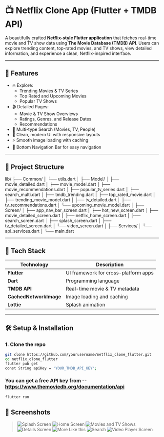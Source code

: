 # 📺 Netflix Clone App (Flutter + TMDB API)

A beautifully crafted **Netflix-style Flutter application** that fetches real-time movie and TV show data using **The Movie Database (TMDB) API**. Users can explore trending content, top-rated movies, and TV shows, view detailed information, and experience a clean, Netflix-inspired interface.

---

## 🚀 Features

- 🔥 Explore:
  - Trending Movies & TV Series
  - Top Rated and Upcoming Movies
  - Popular TV Shows
- 🎬 Detailed Pages:
  - Movie & TV Show Overviews
  - Ratings, Genres, and Release Dates
  - Recommendations
- 🔎 Multi-type Search (Movies, TV, People)
- 📱 Clean, modern UI with responsive layouts
- ⚡ Smooth image loading with caching
- 🧭 Bottom Navigation Bar for easy navigation

---

## 📂 Project Structure

lib/
├── Common/
│ └── utils.dart
│
├── Model/
│ ├── movie_detailed.dart
│ ├── movie_model.dart
│ ├── movie_recommendations.dart
│ ├── popular_tv_series.dart
│ ├── search_multi.dart
│ ├── tmdb_trending.dart
│ ├── top_rated_movie.dart
│ ├── trending_movie_model.dart
│ ├── tv_detailed.dart
│ ├── tv_recommendations.dart
│ └── upcoming_movie_model.dart
│
├── Screen/
│ ├── app_nav_bar_screen.dart
│ ├── hot_new_screen.dart
│ ├── movie_detailed_screen.dart
│ ├── netflix_home_screen.dart
│ ├── search_screen.dart
│ ├── splash_screen.dart
│ ├── tv_detailed_screen.dart
│ └── video_screen.dart
│
├── Services/
│ └── api_services.dart
│
└── main.dart


---

## 🧰 Tech Stack

| Technology         | Description                           |
|--------------------|---------------------------------------|
| **Flutter**        | UI framework for cross-platform apps  |
| **Dart**           | Programming language                  |
| **TMDB API**       | Real-time movie & TV metadata         |
| **CachedNetworkImage** | Image loading and caching         |
| **Lottie**         | Splash animation                     |

---

## 🛠️ Setup & Installation

### 1. Clone the repo

```bash
git clone https://github.com/yourusername/netflix_clone_flutter.git
cd netflix_clone_flutter
flutter pub get
const String apiKey = 'YOUR_TMDB_API_KEY';
```

### You can get a free API key from -- https://www.themoviedb.org/documentation/api

```bash
flutter run
```

## 📸 Screenshots

> ![Splash Screen](<WhatsApp Image 2025-07-20 at 07.24.07_d5c5d7f1.jpg>)
> ![Home Screen](<WhatsApp Image 2025-07-20 at 07.24.07_04c600fc.jpg>)
> ![Movies and TV Shows](<WhatsApp Image 2025-07-20 at 07.24.07_f7bf12ea.jpg>)
> ![Details Screen](<WhatsApp Image 2025-07-20 at 07.24.07_932bdc80.jpg>)
> ![More Like this](<WhatsApp Image 2025-07-20 at 07.24.07_2135b9c2.jpg>)
> ![Search](<WhatsApp Image 2025-07-20 at 07.24.08_ffeb4f36.jpg>)
> ![Video Player Screen](<WhatsApp Image 2025-07-20 at 07.24.08_4e252704.jpg>)